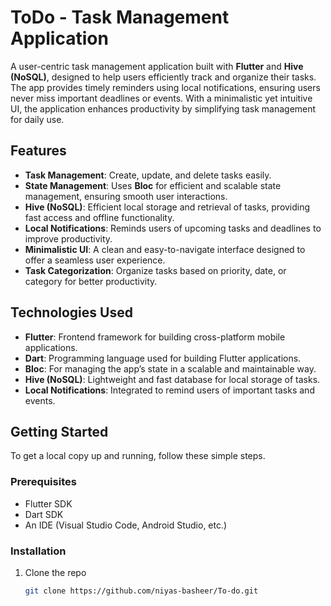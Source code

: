# ToDo - Task Management Application

A user-centric task management application built with **Flutter** and **Hive (NoSQL)**, designed to help users efficiently track and organize their tasks. The app provides timely reminders using local notifications, ensuring users never miss important deadlines or events. With a minimalistic yet intuitive UI, the application enhances productivity by simplifying task management for daily use.

## Features

- **Task Management**: Create, update, and delete tasks easily.
- **State Management**: Uses **Bloc** for efficient and scalable state management, ensuring smooth user interactions.
- **Hive (NoSQL)**: Efficient local storage and retrieval of tasks, providing fast access and offline functionality.
- **Local Notifications**: Reminds users of upcoming tasks and deadlines to improve productivity.
- **Minimalistic UI**: A clean and easy-to-navigate interface designed to offer a seamless user experience.
- **Task Categorization**: Organize tasks based on priority, date, or category for better productivity.

## Technologies Used

- **Flutter**: Frontend framework for building cross-platform mobile applications.
- **Dart**: Programming language used for building Flutter applications.
- **Bloc**: For managing the app’s state in a scalable and maintainable way.
- **Hive (NoSQL)**: Lightweight and fast database for local storage of tasks.
- **Local Notifications**: Integrated to remind users of important tasks and events.

## Getting Started

To get a local copy up and running, follow these simple steps.

### Prerequisites

- Flutter SDK
- Dart SDK
- An IDE (Visual Studio Code, Android Studio, etc.)

### Installation

1. Clone the repo
   ```sh
   git clone https://github.com/niyas-basheer/To-do.git
